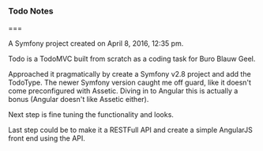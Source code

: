### Todo Notes
===

A Symfony project created on April 8, 2016, 12:35 pm.

Todo is a TodoMVC built from scratch as a coding task for Buro Blauw Geel.

Approached it pragmatically by create a Symfony v2.8 project and add the TodoType. The newer Symfony version
caught me off guard, like it doesn't come preconfigured with Assetic. Diving in to Angular this
is actually a bonus (Angular doesn't like Assetic either).

Next step is fine tuning the functionality and looks.

Last step could be to make it a RESTFull API and create a simple AngularJS front end using the API.

